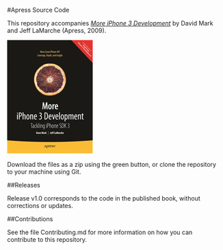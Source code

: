 #Apress Source Code

This repository accompanies [*More iPhone 3 Development*](http://www.apress.com/9781430225058) by David Mark and Jeff LaMarche (Apress, 2009).

![Cover image](9781430225058.jpg)

Download the files as a zip using the green button, or clone the repository to your machine using Git.

##Releases

Release v1.0 corresponds to the code in the published book, without corrections or updates.

##Contributions

See the file Contributing.md for more information on how you can contribute to this repository.
